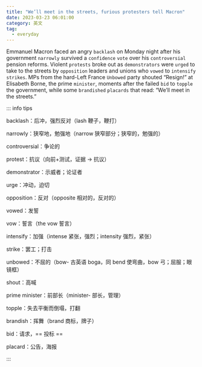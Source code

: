 ```yaml
---
title: "We’ll meet in the streets, furious protesters tell Macron"
date: 2023-03-23 06:01:00
category: 英文
tag:
  - everyday
---
```


Emmanuel Macron faced an angry `backlash` on Monday night after his government `narrowly` survived a `confidence` `vote` over his `controversial` pension reforms. Violent `protests` broke out as `demonstrators` were `urged` to take to the streets by `opposition` leaders and unions who `vowed` to `intensify` `strikes`. MPs from the hard-Left France `Unbowed` party shouted “Resign!” at Elisabeth Borne, the prime `minister`, moments after the failed `bid` to `topple` the government, while some `brandished` `placards` that read: “We’ll meet in the streets.”

::: info tips

backlash：后冲，强烈反对（lash 鞭子，鞭打）

narrowly：狭窄地，勉强地（narrow 狭窄部分；狭窄的，勉强的）

controversial：争论的

protest：抗议（向前+测试，证据 -> 抗议）

demonstrator：示威者；论证者

urge：冲动，迫切

opposition：反对（opposite 相对的，反对的）

vowed：发誓

vow：誓言（the vow 誓言）

intensify：加强（intense 紧张，强烈；intensity 强烈，紧张）

strike：罢工；打击

unbowed：不屈的（bow- 古英语 boga，同 bend 使弯曲，bow 弓；屈服；眼镜框）

shout：高喊

prime minister：前部长（minister- 部长，管理）

topple：失去平衡而倒塌，打翻

brandish：挥舞（brand 商标，牌子）

bid：请求，== 投标 ==

placard：公告，海报

:::
